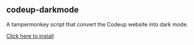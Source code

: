 codeup-darkmode
----
A tampermonkey script that convert the Codeup website into dark mode.


[Click here to install](https://raw.githubusercontent.com/Deliay/codeup-darkmode/refs/heads/main/codeup-darkmode.user.js)
